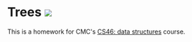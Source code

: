 # Trees ![](https://api.travis-ci.com/michael-ran/trees.svg?branch=master)

This is a homework for CMC's [CS46: data structures](https://github.com/mikeizbicki/cmc-csci046) course.
